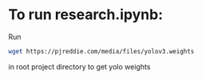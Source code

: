 # To run research.ipynb:
Run 
```bash
wget https://pjreddie.com/media/files/yolov3.weights
```
in root project directory to get yolo weights 
